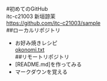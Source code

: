 #初めてのGitHub  
itc-c21003 新垣諒茉  
https://github.com/itc-c21003/sample  
##ローカルリポジトリ  
* お好み焼きレシピ  
  [okonomi.txt](https://github.com/itc-c21003/sample/blob/master/okonomi.txt)  
##リモートリポジトリ  
* [README.md]を作ってみる  
* マークダウンを覚える